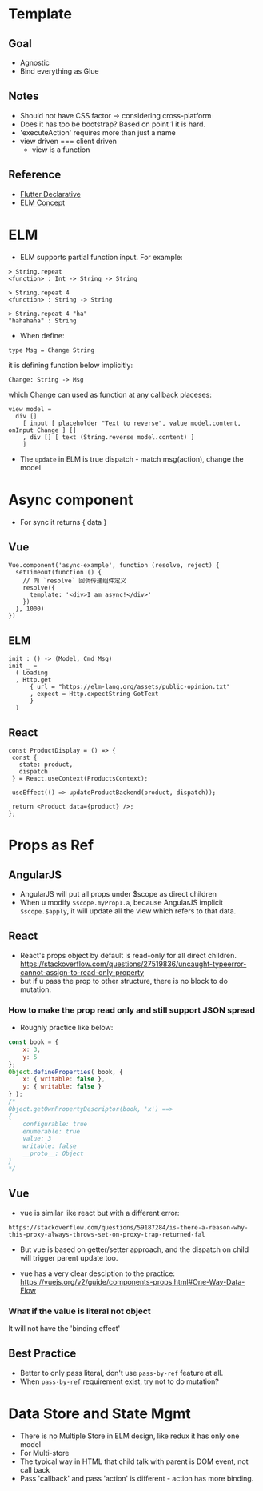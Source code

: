 # Template
## Goal
- Agnostic
- Bind everything as Glue

## Notes
- Should not have CSS factor -> considering cross-platform
- Does it has too be bootstrap? Based on point 1 it is hard.
- 'executeAction' requires more than just a name
- view driven === client driven
  - view is a function

## Reference
- [Flutter Declarative](https://flutter.dev/docs/get-started/flutter-for/declarative)
- [ELM Concept](https://guide.elm-lang.org/webapps/structure.html)

# ELM
- ELM supports partial function input. For example:
```
> String.repeat
<function> : Int -> String -> String

> String.repeat 4
<function> : String -> String

> String.repeat 4 "ha"
"hahahaha" : String
```

- When define:
```
type Msg = Change String
```
  it is defining function below implicitly:
```
Change: String -> Msg
```
  which Change can used as function at any callback placeses:
```
view model =
  div []
    [ input [ placeholder "Text to reverse", value model.content, onInput Change ] []
    , div [] [ text (String.reverse model.content) ]
    ]
```

- The `update` in ELM is true dispatch - match msg(action), change the model

# Async component
- For sync it returns { data }

## Vue
```
Vue.component('async-example', function (resolve, reject) {
  setTimeout(function () {
    // 向 `resolve` 回调传递组件定义
    resolve({
      template: '<div>I am async!</div>'
    })
  }, 1000)
})
```
## ELM
```
init : () -> (Model, Cmd Msg)
init _ =
  ( Loading
  , Http.get
      { url = "https://elm-lang.org/assets/public-opinion.txt"
      , expect = Http.expectString GotText
      }
  )
```

## React
```
const ProductDisplay = () => {
 const {
   state: product,
   dispatch
 } = React.useContext(ProductsContext);

 useEffect(() => updateProductBackend(product, dispatch));

 return <Product data={product} />;
};
```

# Props as Ref
## AngularJS
- AngularJS will put all props under $scope as direct children
- When u modify `$scope.myProp1.a`, because AngularJS implicit `$scope.$apply`, it will update all the view which refers to that data.

## React
- React's props object by default is read-only for all direct children.
  https://stackoverflow.com/questions/27519836/uncaught-typeerror-cannot-assign-to-read-only-property
- but if u pass the prop to other structure, there is no block to do mutation.
### How to make the prop read only and still support JSON spread
- Roughly practice like below:
```javascript
const book = {
    x: 3,
    y: 5
};
Object.defineProperties( book, {
    x: { writable: false },
    y: { writable: false }
} );
/*
Object.getOwnPropertyDescriptor(book, 'x') ==>
{
    configurable: true
    enumerable: true
    value: 3
    writable: false
    __proto__: Object
}
*/
```

## Vue
- vue is similar like react but with a different  error:
```
https://stackoverflow.com/questions/59187284/is-there-a-reason-why-this-proxy-always-throws-set-on-proxy-trap-returned-fal
```
- But vue is based on getter/setter approach, and the dispatch on child will trigger parent update too.

- vue has a very clear desciption to the practice:
https://vuejs.org/v2/guide/components-props.html#One-Way-Data-Flow

### What if the value is literal not object
It will not have the 'binding effect'

## Best Practice
- Better to only pass literal, don't use `pass-by-ref` feature at all.
- When `pass-by-ref` requirement exist, try not to do mutation?

# Data Store and State Mgmt
- There is no Multiple Store in ELM design, like redux it has only one model
- For Multi-store
- The typical way in HTML that child talk with parent is DOM event, not call back
- Pass 'callback' and pass 'action' is different - action has more binding.
